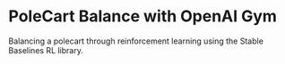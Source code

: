 # PoleCart Balance with OpenAI Gym
 Balancing a polecart through reinforcement learning using the Stable Baselines RL library.
